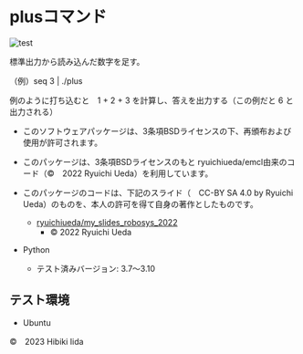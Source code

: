 # plusコマンド

![test](http://github.com/hibiki703/robosys2023/actions/workflows/test.yml/badge.svg)

標準出力から読み込んだ数字を足す。


（例）seq 3 | ./plus

例のように打ち込むと　1 + 2 + 3 を計算し、答えを出力する（この例だと 6 と出力される）

* このソフトウェアパッケージは、3条項BSDライセンスの下、再頒布および使用が許可されます。
* このパッケージは、3条項BSDライセンスのもと ryuichiueda/emcl由来のコード（©　2022 Ryuichi Ueda）を利用しています。
* このパッケージのコードは、下記のスライド（　CC-BY SA 4.0 by Ryuichi Ueda）のものを、本人の許可を得て自身の著作としたものです。
  * [ryuichiueda/my_slides_robosys_2022](https://github.com/ryuichiueda/my_slides/tree/master/robosys_2022)
    * ©  2022 Ryuichi Ueda
     
* Python
   * テスト済みバージョン: 3.7～3.10

## テスト環境

* Ubuntu

©　2023 Hibiki Iida
